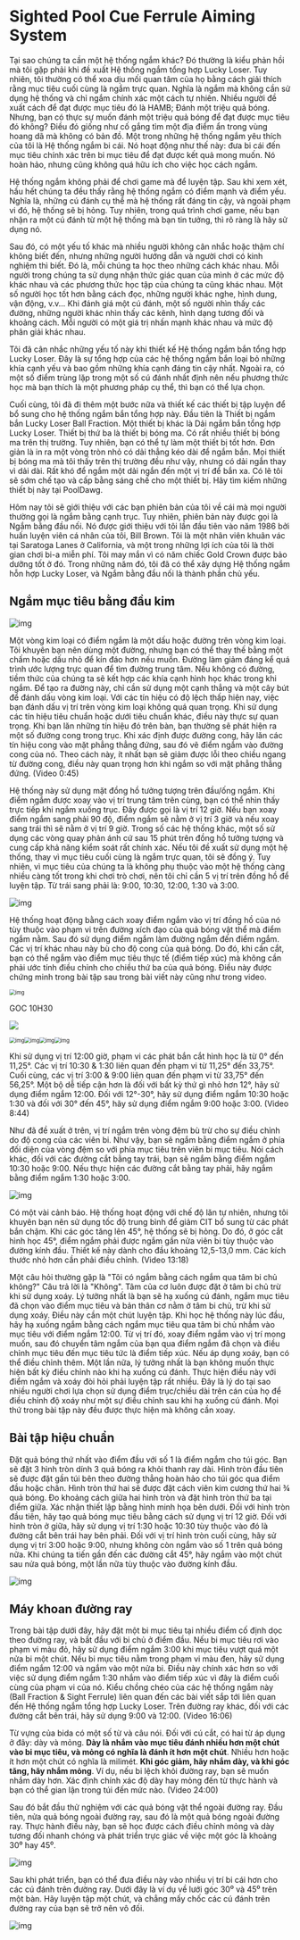 # Sighted Pool Cue Ferrule Aiming System


Tại sao chúng ta cần một hệ thống ngắm khác? Đó thường là kiểu phản hồi mà tôi gặp phải khi đề xuất Hệ thống ngắm tổng hợp Lucky Loser. Tuy nhiên, tôi thường có thể xoa dịu mối quan tâm của họ bằng cách giải thích rằng mục tiêu cuối cùng là ngắm trực quan. Nghĩa là ngắm mà không cần sử dụng hệ thống và chỉ ngắm chính xác một cách tự nhiên. Nhiều người đề xuất cách để đạt được mục tiêu đó là HAMB; Đánh một triệu quả bóng. Nhưng, bạn có thực sự muốn đánh một triệu quả bóng để đạt được mục tiêu đó không? Điều đó giống như cố gắng tìm một địa điểm ẩn trong vùng hoang dã mà không có bản đồ. Một trong những hệ thống ngắm yêu thích của tôi là Hệ thống ngắm bi cái. Nó hoạt động như thế này: đưa bi cái đến mục tiêu chính xác trên bi mục tiêu để đạt được kết quả mong muốn. Nó hoàn hảo, nhưng cũng không quá hữu ích cho việc học cách ngắm.

Hệ thống ngắm không phải để chơi game mà để luyện tập. Sau khi xem xét, hầu hết chúng ta đều thấy rằng hệ thống ngắm có điểm mạnh và điểm yếu. Nghĩa là, những cú đánh cụ thể mà hệ thống rất đáng tin cậy, và ngoài phạm vi đó, hệ thống sẽ bị hỏng. Tuy nhiên, trong quá trình chơi game, nếu bạn nhận ra một cú đánh từ một hệ thống mà bạn tin tưởng, thì rõ ràng là hãy sử dụng nó.

Sau đó, có một yếu tố khác mà nhiều người không cân nhắc hoặc thậm chí không biết đến, nhưng những người hướng dẫn và người chơi có kinh nghiệm thì biết. Đó là, mỗi chúng ta học theo những cách khác nhau. Mỗi người trong chúng ta sử dụng nhận thức giác quan của mình ở các mức độ khác nhau và các phương thức học tập của chúng ta cũng khác nhau. Một số người học tốt hơn bằng cách đọc, những người khác nghe, hình dung, vận động, v.v... Khi đánh giá một cú đánh, một số người nhìn thấy các đường, những người khác nhìn thấy các kênh, hình dạng tương đối và khoảng cách. Mỗi người có một giá trị nhấn mạnh khác nhau và mức độ phân giải khác nhau.

Tôi đã cân nhắc những yếu tố này khi thiết kế Hệ thống ngắm bắn tổng hợp Lucky Loser. Đây là sự tổng hợp của các hệ thống ngắm bắn loại bỏ những khía cạnh yếu và bao gồm những khía cạnh đáng tin cậy nhất. Ngoài ra, có một số điểm trùng lặp trong một số cú đánh nhất định nên nếu phương thức học mà bạn thích là một phương pháp cụ thể, thì bạn có thể lựa chọn.

Cuối cùng, tôi đã đi thêm một bước nữa và thiết kế các thiết bị tập luyện để bổ sung cho hệ thống ngắm bắn tổng hợp này. Đầu tiên là Thiết bị ngắm bắn Lucky Loser Ball Fraction. Một thiết bị khác là Dải ngắm bắn tổng hợp Lucky Loser. Thiết bị thứ ba là thiết bị bóng ma. Có rất nhiều thiết bị bóng ma trên thị trường. Tuy nhiên, bạn có thể tự làm một thiết bị tốt hơn. Đơn giản là in ra một vòng tròn nhỏ có dải thẳng kéo dài để ngắm bắn. Mọi thiết bị bóng ma mà tôi thấy trên thị trường đều như vậy, nhưng có dải ngắn thay vì dải dài. Rất khó để ngắm một dải ngắn đến một vị trí để bắn xa. Có lẽ tôi sẽ sớm chế tạo và cấp bằng sáng chế cho một thiết bị. Hãy tìm kiếm những thiết bị này tại PoolDawg.

Hôm nay tôi sẽ giới thiệu với các bạn phiên bản của tôi về cái mà mọi người thường gọi là ngắm bằng cạnh trục. Tuy nhiên, phiên bản này được gọi là Ngắm bằng đầu nối. Nó được giới thiệu với tôi lần đầu tiên vào năm 1986 bởi huấn luyện viên cá nhân của tôi, Bill Brown. Tôi là một nhân viên khuân vác tại Saratoga Lanes ở California, và một trong những lợi ích của tôi là thời gian chơi bi-a miễn phí. Tôi may mắn vì có năm chiếc Gold Crown được bảo dưỡng tốt ở đó. Trong những năm đó, tôi đã có thể xây dựng Hệ thống ngắm hỗn hợp Lucky Loser, và Ngắm bằng đầu nối là thành phần chủ yếu.

## Ngắm mục tiêu bằng đầu kim

![img](https://www.pooldawg.com/articleee/assests/Sighted-Ferrule-B.png)

Một vòng kim loại có điểm ngắm là một dấu hoặc đường trên vòng kim loại. Tôi khuyên bạn nên dùng một đường, nhưng bạn có thể thay thế bằng một chấm hoặc dấu nhỏ để kín đáo hơn nếu muốn. Đường làm giảm đáng kể quá trình ước lượng trực quan để tìm đường trung tâm. Nếu không có đường, tiềm thức của chúng ta sẽ kết hợp các khía cạnh hình học khác trong khi ngắm. Để tạo ra đường này, chỉ cần sử dụng một cạnh thẳng và một cây bút để đánh dấu vòng kim loại. Với các tín hiệu có độ lệch thấp hiện nay, việc bạn đánh dấu vị trí trên vòng kim loại không quá quan trọng. Khi sử dụng các tín hiệu tiêu chuẩn hoặc dưới tiêu chuẩn khác, điều này thực sự quan trọng. Khi bạn lăn những tín hiệu đó trên bàn, bạn thường sẽ phát hiện ra một số đường cong trong trục. Khi xác định được đường cong, hãy lăn các tín hiệu cong vào mặt phẳng thẳng đứng, sau đó vẽ điểm ngắm vào đường cong của nó. Theo cách này, ít nhất bạn sẽ giảm được lỗi theo chiều ngang từ đường cong, điều này quan trọng hơn khi ngắm so với mặt phẳng thẳng đứng. (Video 0:45)

Hệ thống này sử dụng mặt đồng hồ tưởng tượng trên đầu/ống ngắm. Khi điểm ngắm được xoay vào vị trí trung tâm trên cùng, bạn có thể nhìn thấy trực tiếp khi ngắm xuống trục. Đây được gọi là vị trí 12 giờ. Nếu bạn xoay điểm ngắm sang phải 90 độ, điểm ngắm sẽ nằm ở vị trí 3 giờ và nếu xoay sang trái thì sẽ nằm ở vị trí 9 giờ. Trong số các hệ thống khác, một số sử dụng các vòng quay phản ánh cứ sau 15 phút trên đồng hồ tưởng tượng và cung cấp khả năng kiểm soát rất chính xác. Nếu tôi đề xuất sử dụng một hệ thống, thay vì mục tiêu cuối cùng là ngắm trực quan, tôi sẽ đồng ý. Tuy nhiên, vì mục tiêu của chúng ta là không phụ thuộc vào một hệ thống càng nhiều càng tốt trong khi chơi trò chơi, nên tôi chỉ cần 5 vị trí trên đồng hồ để luyện tập. Từ trái sang phải là: 9:00, 10:30, 12:00, 1:30 và 3:00.

![img](https://www.pooldawg.com/articleee/assests/Ferrule-Clock-B.png)

Hệ thống hoạt động bằng cách xoay điểm ngắm vào vị trí đồng hồ của nó tùy thuộc vào phạm vi trên đường xích đạo của quả bóng vật thể mà điểm ngắm nằm. Sau đó sử dụng điểm ngắm làm đường ngắm đến điểm ngắm. Các vị trí khác nhau này bù cho độ cong của quả bóng. Do đó, khi cần cắt, bạn có thể ngắm vào điểm mục tiêu thực tế (điểm tiếp xúc) mà không cần phải ước tính điều chỉnh cho chiều thứ ba của quả bóng. Điều này được chứng minh trong bài tập sau trong bài viết này cũng như trong video.

<img src="https://www.pooldawg.com/articleee/assests/Ferrule-Aiming-pic-900-arrow-new.jpg" alt="img" style="zoom:67%;" />





GOC 10H30

![](https://i.imgur.com/6sjpaL0.jpg)

<img src="https://www.pooldawg.com/articleee/assests/Ferrule-Aiming-pic-1030-arrow-new.jpg" alt="img" style="zoom:67%;" /><img src="https://www.pooldawg.com/articleee/assests/Ferrule-Aiming-pic-1200-arrow-new.jpg" alt="img" style="zoom:67%;" /><img src="https://www.pooldawg.com/articleee/assests/Ferrule-Aiming-pic-130-arrow-new.jpg" alt="img" style="zoom: 67%;" /><img src="https://www.pooldawg.com/articleee/assests/Ferrule-Aiming-pic-300-arrow-new.jpg" alt="img" style="zoom:67%;" />

Khi sử dụng vị trí 12:00 giờ, phạm vi các phát bắn cắt hình học là từ 0° đến 11,25°. Các vị trí 10:30 & 1:30 liên quan đến phạm vi từ 11,25° đến 33,75°. Cuối cùng, các vị trí 3:00 & 9:00 liên quan đến phạm vi từ 33,75° đến 56,25°. Một bộ dễ tiếp cận hơn là đối với bất kỳ thứ gì nhỏ hơn 12°, hãy sử dụng điểm ngắm 12:00. Đối với 12°-30°, hãy sử dụng điểm ngắm 10:30 hoặc 1:30 và đối với 30° đến 45°, hãy sử dụng điểm ngắm 9:00 hoặc 3:00. (Video 8:44)

Như đã đề xuất ở trên, vị trí ngắm trên vòng đệm bù trừ cho sự điều chỉnh do độ cong của các viên bi. Như vậy, bạn sẽ ngắm bằng điểm ngắm ở phía đối diện của vòng đệm so với phía mục tiêu trên viên bi mục tiêu. Nói cách khác, đối với các đường cắt bằng tay trái, bạn sẽ ngắm bằng điểm ngắm 10:30 hoặc 9:00. Nếu thực hiện các đường cắt bằng tay phải, hãy ngắm bằng điểm ngắm 1:30 hoặc 3:00.

![img](https://www.pooldawg.com/articleee/assests/Object-Ball-Cut-Angle-B.jpg)

Có một vài cảnh báo. Hệ thống hoạt động với chế độ lăn tự nhiên, nhưng tôi khuyên bạn nên sử dụng tốc độ trung bình để giảm CIT bổ sung từ các phát bắn chậm. Khi các góc tăng lên 45°, hệ thống sẽ bị hỏng. Do đó, ở góc cắt hình học 45°, điểm ngắm phải được ngắm gần nửa viên bi tùy thuộc vào đường kính đầu. Thiết kế này dành cho đầu khoảng 12,5-13,0 mm. Các kích thước nhỏ hơn cần phải điều chỉnh. (Video 13:18)

Một câu hỏi thường gặp là "Tôi có ngắm bằng cách ngắm qua tâm bi chủ không?" Câu trả lời là "Không". Tâm của cơ luôn được đặt ở tâm bi chủ trừ khi sử dụng xoáy. Lý tưởng nhất là bạn sẽ hạ xuống cú đánh, ngắm mục tiêu đã chọn vào điểm mục tiêu và bản thân cơ nằm ở tâm bi chủ, trừ khi sử dụng xoáy. Điều này cần một chút luyện tập. Khi học hệ thống này lúc đầu, hãy hạ xuống ngắm bằng cách ngắm mục tiêu qua tâm bi chủ nhắm vào mục tiêu với điểm ngắm 12:00. Từ vị trí đó, xoay điểm ngắm vào vị trí mong muốn, sau đó chuyển tâm ngắm của bạn qua điểm ngắm đã chọn và điều chỉnh mục tiêu đến mục tiêu tức là điểm tiếp xúc. Nếu áp dụng xoáy, bạn có thể điều chỉnh thêm. Một lần nữa, lý tưởng nhất là bạn không muốn thực hiện bất kỳ điều chỉnh nào khi hạ xuống cú đánh. Thực hiện điều này với điểm ngắm và xoáy đòi hỏi phải luyện tập rất nhiều. Đây là lý do tại sao nhiều người chơi lựa chọn sử dụng điểm trục/chiều dài trên cán của họ để điều chỉnh độ xoáy như một sự điều chỉnh sau khi hạ xuống cú đánh. Mọi thứ trong bài tập này đều được thực hiện mà không cần xoay.

## Bài tập hiệu chuẩn

Đặt quả bóng thứ nhất vào điểm đầu với số 1 là điểm ngắm cho túi góc. Bạn sẽ đặt 3 hình tròn dính 3 quả bóng ra khỏi thanh ray dài. Hình tròn đầu tiên sẽ được đặt gần túi bên theo đường thẳng hoàn hảo cho túi góc qua điểm đầu hoặc chân. Hình tròn thứ hai sẽ được đặt cách viên kim cương thứ hai ¾ quả bóng. Đo khoảng cách giữa hai hình tròn và đặt hình tròn thứ ba tại điểm giữa. Xác nhận thiết lập bằng hình minh họa bên dưới. Đối với hình tròn đầu tiên, hãy tạo quả bóng mục tiêu bằng cách sử dụng vị trí 12 giờ. Đối với hình tròn ở giữa, hãy sử dụng vị trí 1:30 hoặc 10:30 tùy thuộc vào đó là đường cắt bên trái hay bên phải. Đối với vị trí hình tròn cuối cùng, hãy sử dụng vị trí 3:00 hoặc 9:00, nhưng không còn ngắm vào số 1 trên quả bóng nữa. Khi chúng ta tiến gần đến các đường cắt 45°, hãy ngắm vào một chút sau nửa quả bóng, một lần nữa tùy thuộc vào đường kính đầu.

![img](https://www.pooldawg.com/articleee/assests/Calibration-Exercise-B.jpg)

## Máy khoan đường ray

Trong bài tập dưới đây, hãy đặt một bi mục tiêu tại nhiều điểm cố định dọc theo đường ray, và bắt đầu với bi chủ ở điểm đầu. Nếu bi mục tiêu rơi vào phạm vi màu đỏ, hãy sử dụng điểm ngắm 3:00 khi mục tiêu vượt quá một nửa bi một chút. Nếu bi mục tiêu nằm trong phạm vi màu đen, hãy sử dụng điểm ngắm 12:00 và ngắm vào một nửa bi. Điều này chính xác hơn so với việc sử dụng điểm ngắm 1:30 nhắm vào điểm tiếp xúc vì đây là điểm cuối cùng của phạm vi của nó. Kiểu chồng chéo của các hệ thống ngắm này (Ball Fraction & Sight Ferrule) liên quan đến các bài viết sắp tới liên quan đến Hệ thống ngắm tổng hợp Lucky Loser. Trên đường ray khác, đối với các đường cắt bên trái, hãy sử dụng 9:00 và 12:00. (Video 16:06)

Từ vựng của bida có một số từ và câu nói. Đối với cú cắt, có hai từ áp dụng ở đây: dày và mỏng. **Dày là nhắm vào mục tiêu đánh nhiều hơn một chút vào bi mục tiêu, và mỏng có nghĩa là đánh ít hơn một chút**. Nhiều hơn hoặc ít hơn một chút có nghĩa là milimét. **Khi góc giảm, hãy nhắm dày, và khi góc tăng, hãy nhắm mỏng**. Ví dụ, nếu bi lệch khỏi đường ray, bạn sẽ muốn nhắm dày hơn. Xác định chính xác độ dày hay mỏng đến từ thực hành và bạn có thể gian lận trong túi đến mức nào. (Video 24:00)

Sau đó bắt đầu thử nghiệm với các quả bóng vật thể ngoài đường ray. Đầu tiên, nửa quả bóng ngoài đường ray, sau đó là một quả bóng ngoài đường ray. Thực hành điều này, bạn sẽ học được cách điều chỉnh mỏng và dày tương đối nhanh chóng và phát triển trực giác về việc một góc là khoảng 30⁰ hay 45⁰.

![img](https://www.pooldawg.com/articleee/assests/Rail-Cut-Angle-B.jpg)

Sau khi phát triển, bạn có thể đưa điều này vào nhiều vị trí bi cái hơn cho các cú đánh trên đường ray. Dưới đây là ví dụ về lưới góc 30⁰ và 45⁰ trên một bàn. Hãy luyện tập một chút, và chẳng mấy chốc các cú đánh trên đường ray của bạn sẽ trở nên vô đối.

![img](https://www.pooldawg.com/articleee/assests/Rail-Lines-B.jpg)

